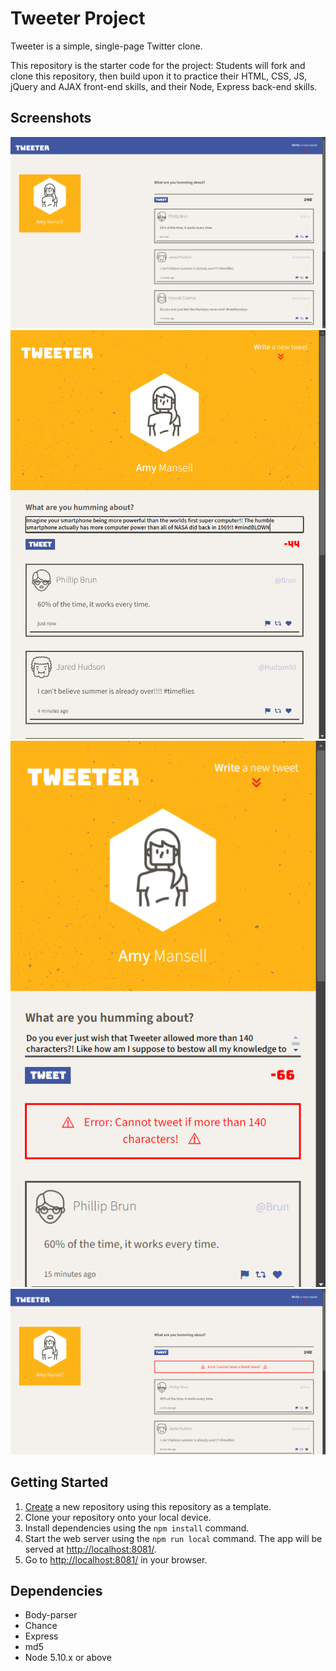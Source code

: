 # Tweeter Project

Tweeter is a simple, single-page Twitter clone.

This repository is the starter code for the project: Students will fork and clone this repository, then build upon it to practice their HTML, CSS, JS, jQuery and AJAX front-end skills, and their Node, Express back-end skills.

## Screenshots

!["Screenshot of tweets - desktop screen"](https://github.com/MichaelJGryzz/tweeter/blob/master/docs/tweeter-tweets-desktop-style.png?raw=true)
!["Screenshot of textbox over 140 characters - tablet screen"](https://github.com/MichaelJGryzz/tweeter/blob/master/docs/tweeter-textbox-over-140char-tablet-style.png?raw=true)
!["Screenshot of error: cannot tweet more than 140 chracters! - mobile screen"](https://github.com/MichaelJGryzz/tweeter/blob/master/docs/tweeter-over-140char-error-mobile-style.png?raw=true)
!["Screenshot of error: cannot tweet a blank tweet! - desktop screen"](https://github.com/MichaelJGryzz/tweeter/blob/master/docs/tweeter-cannot-tweet-a-blank-tweet-error-desktop-style.png?raw=true)

## Getting Started

1. [Create](https://docs.github.com/en/repositories/creating-and-managing-repositories/creating-a-repository-from-a-template) a new repository using this repository as a template.
2. Clone your repository onto your local device.
3. Install dependencies using the `npm install` command.
3. Start the web server using the `npm run local` command. The app will be served at <http://localhost:8081/>.
4. Go to <http://localhost:8081/> in your browser.

## Dependencies

- Body-parser
- Chance
- Express
- md5
- Node 5.10.x or above
